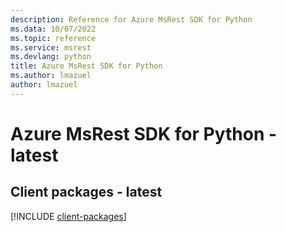 ```yaml
---
description: Reference for Azure MsRest SDK for Python
ms.data: 10/07/2022
ms.topic: reference
ms.service: msrest
ms.devlang: python
title: Azure MsRest SDK for Python
ms.author: lmazuel
author: lmazuel
---
```

# Azure MsRest SDK for Python - latest

## Client packages - latest
[!INCLUDE [client-packages](msrest-client-index.md)]